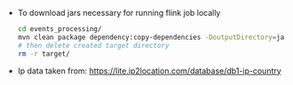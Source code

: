 * To download jars necessary for running flink job locally
    ```bash
    cd events_processing/
    mvn clean package dependency:copy-dependencies -DoutputDirectory=jars/
    # then delete created target directory
    rm -r target/
    ```
* Ip data taken from: https://lite.ip2location.com/database/db1-ip-country
